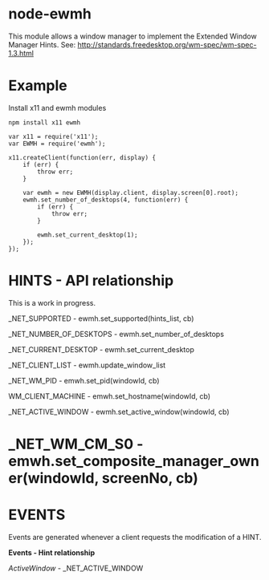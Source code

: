 node-ewmh
================

This module allows a window manager to implement the Extended Window Manager Hints. See: http://standards.freedesktop.org/wm-spec/wm-spec-1.3.html


Example
=======

Install x11 and ewmh modules
```
npm install x11 ewmh
```

```
var x11 = require('x11');
var EWMH = require('ewmh');

x11.createClient(function(err, display) {
    if (err) {
        throw err;
    }

    var ewmh = new EWMH(display.client, display.screen[0].root);
    ewmh.set_number_of_desktops(4, function(err) {
    	if (err) {
    		throw err;
    	}

    	ewmh.set_current_desktop(1);
    });
});
```

HINTS - API relationship
=======
This is a work in progress.

\_NET\_SUPPORTED - ewmh.set\_supported(hints_list, cb)

\_NET\_NUMBER\_OF\_DESKTOPS - ewmh.set\_number\_of\_desktops

\_NET\_CURRENT\_DESKTOP - ewmh.set\_current\_desktop

\_NET\_CLIENT\_LIST - ewmh.update\_window\_list

\_NET\_WM\_PID - emwh.set_pid(windowId, cb)

WM\_CLIENT\_MACHINE - emwh.set_hostname(windowId, cb)

\_NET\_ACTIVE\_WINDOW - ewmh.set_active_window(windowId, cb)

\_NET\_WM\_CM\_S0 - emwh.set_composite_manager_owner(windowId, screenNo, cb)
=======

EVENTS
=======

Events are generated whenever a client requests the modification of a HINT.

**Events - Hint relationship**

*ActiveWindow* - \_NET\_ACTIVE\_WINDOW
